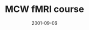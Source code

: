 ---
title: "MCW fMRI course"
project_id: 
date: 2001-09-06
conference_id: ""
presenters:
   - peter_bandettini
summary: "MCW fMRI course, Medical College of Wisc, Milwaukee, WI"
file: /assets/presentations/
filename: 
layout: presentation
---